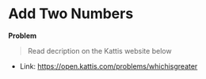 # Add Two Numbers

**Problem**
>Read decription on the Kattis website below

- Link: https://open.kattis.com/problems/whichisgreater